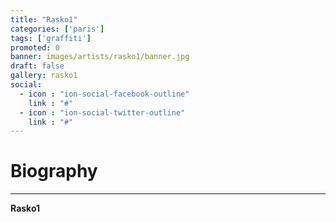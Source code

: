 ```yaml
---
title: "Rasko1"
categories: ['paris']
tags: ['graffiti']
promoted: 0
banner: images/artists/rasko1/banner.jpg
draft: false
gallery: rasko1
social:
  - icon : "ion-social-facebook-outline"
    link : "#"
  - icon : "ion-social-twitter-outline"
    link : "#"
---
```


# Biography
---

**Rasko1**